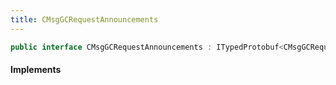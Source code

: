 ```yaml
---
title: CMsgGCRequestAnnouncements
---
```


```csharp
public interface CMsgGCRequestAnnouncements : ITypedProtobuf<CMsgGCRequestAnnouncements>, INativeHandle
```

#### Implements


